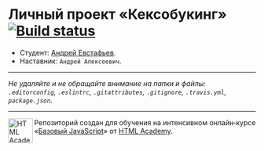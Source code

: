 # Личный проект «Кексобукинг» [![Build status][travis-image]][travis-url]

* Студент: [Андрей Евстафьев](https://up.htmlacademy.ru/javascript/11/user/215150).
* Наставник: `Андрей Алексеевич`.

---

_Не удаляйте и не обращайте внимание на папки и файлы:_<br>
_`.editorconfig`, `.eslintrc`, `.gitattributes`, `.gitignore`, `.travis.yml`, `package.json`._

---

<a href="https://htmlacademy.ru/intensive/javascript"><img align="left" width="50" height="50" title="HTML Academy" src="https://up.htmlacademy.ru/static/img/intensive/javascript/logo-for-github.svg"></a>

Репозиторий создан для обучения на интенсивном онлайн‑курсе «[Базовый JavaScript](https://htmlacademy.ru/intensive/javascript)» от [HTML Academy](https://htmlacademy.ru).

[travis-image]: https://travis-ci.org/htmlacademy-javascript/215150-keksobooking.svg?branch=master
[travis-url]: https://travis-ci.org/htmlacademy-javascript/215150-keksobooking
